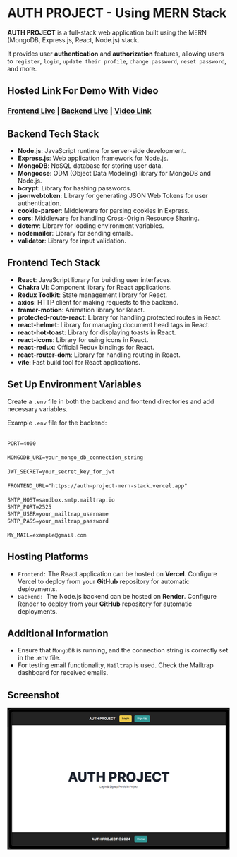 # AUTH PROJECT - Using MERN Stack

**AUTH PROJECT** is a full-stack web application built using the MERN (MongoDB, Express.js, React, Node.js) stack.

It provides user **authentication** and **authorization** features, allowing users to `register`, `login`, `update their profile`, `change password`, `reset password`, and more.

## Hosted Link For Demo With Video

### [Frontend Live](https://auth-project-mern-stack.vercel.app) | [Backend Live](https://backendforlpu.onrender.com) | [Video Link](https://youtu.be/mO-7eyeVPiA)

## Backend Tech Stack

- **Node.js**: JavaScript runtime for server-side development.
- **Express.js**: Web application framework for Node.js.
- **MongoDB**: NoSQL database for storing user data.
- **Mongoose**: ODM (Object Data Modeling) library for MongoDB and Node.js.
- **bcrypt**: Library for hashing passwords.
- **jsonwebtoken**: Library for generating JSON Web Tokens for user authentication.
- **cookie-parser**: Middleware for parsing cookies in Express.
- **cors**: Middleware for handling Cross-Origin Resource Sharing.
- **dotenv**: Library for loading environment variables.
- **nodemailer**: Library for sending emails.
- **validator**: Library for input validation.

## Frontend Tech Stack

- **React**: JavaScript library for building user interfaces.
- **Chakra UI**: Component library for React applications.
- **Redux Toolkit**: State management library for React.
- **axios**: HTTP client for making requests to the backend.
- **framer-motion**: Animation library for React.
- **protected-route-react**: Library for handling protected routes in React.
- **react-helmet**: Library for managing document head tags in React.
- **react-hot-toast**: Library for displaying toasts in React.
- **react-icons**: Library for using icons in React.
- **react-redux**: Official Redux bindings for React.
- **react-router-dom**: Library for handling routing in React.
- **vite**: Fast build tool for React applications.

## Set Up Environment Variables

Create a `.env` file in both the backend and frontend directories and add necessary variables.

Example `.env` file for the backend:

```base

PORT=4000

MONGODB_URI=your_mongo_db_connection_string

JWT_SECRET=your_secret_key_for_jwt

FRONTEND_URL="https://auth-project-mern-stack.vercel.app"

SMTP_HOST=sandbox.smtp.mailtrap.io
SMTP_PORT=2525
SMTP_USER=your_mailtrap_username
SMTP_PASS=your_mailtrap_password

MY_MAIL=example@gmail.com

```

## Hosting Platforms

- `Frontend:` The React application can be hosted on **Vercel**. Configure Vercel to deploy from your **GitHub** repository for automatic deployments.
- `Backend: `The Node.js backend can be hosted on **Render**. Configure Render to deploy from your **GitHub** repository for automatic deployments.

## Additional Information

- Ensure that `MongoDB` is running, and the connection string is correctly set in the .env file.
- For testing email functionality, `Mailtrap` is used. Check the Mailtrap dashboard for received emails.

## Screenshot

![App Screenshot](https://raw.githubusercontent.com/BCAPATHSHALA/AUTH-PROJECT-MERN-STACK/main/AUTH%20PROJECT%20MERN%20STACK.png)
